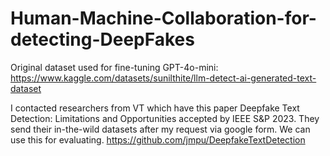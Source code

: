 # Human-Machine-Collaboration-for-detecting-DeepFakes

Original dataset used for fine-tuning GPT-4o-mini: 
https://www.kaggle.com/datasets/sunilthite/llm-detect-ai-generated-text-dataset


I contacted researchers from VT which have this paper Deepfake Text Detection: Limitations and Opportunities accepted by IEEE S&P 2023. They send their in-the-wild datasets after my request via google form. We can use this for evaluating. https://github.com/jmpu/DeepfakeTextDetection
